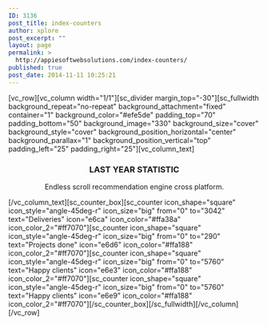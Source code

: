 ```yaml
---
ID: 3136
post_title: index-counters
author: xplore
post_excerpt: ""
layout: page
permalink: >
  http://appiesoftwebsolutions.com/index-counters/
published: true
post_date: 2014-11-11 10:25:21
---
```

[vc_row][vc_column width="1/1"][sc_divider margin_top="-30"][sc_fullwidth background_repeat="no-repeat" background_attachment="fixed" container="1" background_color="#efe5de" padding_top="70" padding_bottom="50" background_image="330" background_size="cover" background_style="cover" background_position_horizontal="center" background_parallax="1" background_position_vertical="top" padding_left="25" padding_right="25"][vc_column_text]
<div class="wpb_text_column wpb_content_element ">
<div class="wpb_wrapper">
<h3 style="text-align: center;">LAST YEAR STATISTIC</h3>
<p style="text-align: center;">Endless scroll recommendation engine cross platform.</p>

</div>
</div>
[/vc_column_text][sc_counter_box][sc_counter icon_shape="square" icon_style="angle-45deg-r" icon_size="big" from="0" to="3042" text="Deliveries" icon="e6ca" icon_color="#ffa38a" icon_color_2="#ff7070"][sc_counter icon_shape="square" icon_style="angle-45deg-r" icon_size="big" from="0" to="290" text="Projects done" icon="e6d6" icon_color="#ffa188" icon_color_2="#ff7070"][sc_counter icon_shape="square" icon_style="angle-45deg-r" icon_size="big" from="0" to="5760" text="Happy clients" icon="e6e3" icon_color="#ffa188" icon_color_2="#ff7070"][sc_counter icon_shape="square" icon_style="angle-45deg-r" icon_size="big" from="0" to="5760" text="Happy clients" icon="e6e9" icon_color="#ffa188" icon_color_2="#ff7070"][/sc_counter_box][/sc_fullwidth][/vc_column][/vc_row]